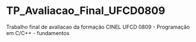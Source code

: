# TP_Avaliacao_Final_UFCD0809
 Trabalho final de avaliacao da formação CINEL UFCD 0809 - Programação em C/C++ - fundamentos
